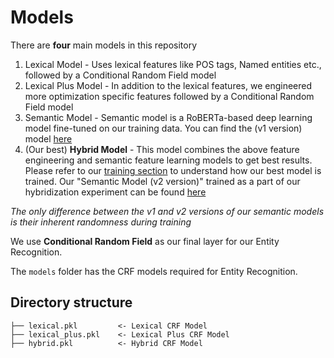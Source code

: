 # Models

There are **four** main models in this repository

1. Lexical Model - Uses lexical features like POS tags, Named entities etc., followed by a Conditional Random Field model
2. Lexical Plus Model - In addition to the lexical features, we engineered more optimization specific features followed by a Conditional Random Field model
3. Semantic Model - Semantic model is a RoBERTa-based deep learning model fine-tuned on our training data. You can find the (v1 version) model [here](https://huggingface.co/skadio/ner4opt-roberta-v1) 
4. (Our best) **Hybrid Model** - This model combines the above feature engineering and semantic feature learning models to get best results. 
Please refer to our [training section](https://github.com/skadio/Ner4Opt/training) to understand how our best model is trained. 
Our "Semantic Model (v2 version)" trained as a part of our hybridization experiment can be found [here](https://huggingface.co/skadio/ner4opt-roberta-v2)

_The only difference between the v1 and v2 versions of our semantic models is their inherent randomness during training_

We use **Conditional Random Field** as our final layer for our Entity Recognition.

The `models` folder has the CRF models required for Entity Recognition.

## Directory structure
```
├── lexical.pkl         <- Lexical CRF Model 
├── lexical_plus.pkl    <- Lexical Plus CRF Model
├── hybrid.pkl          <- Hybrid CRF Model
```
